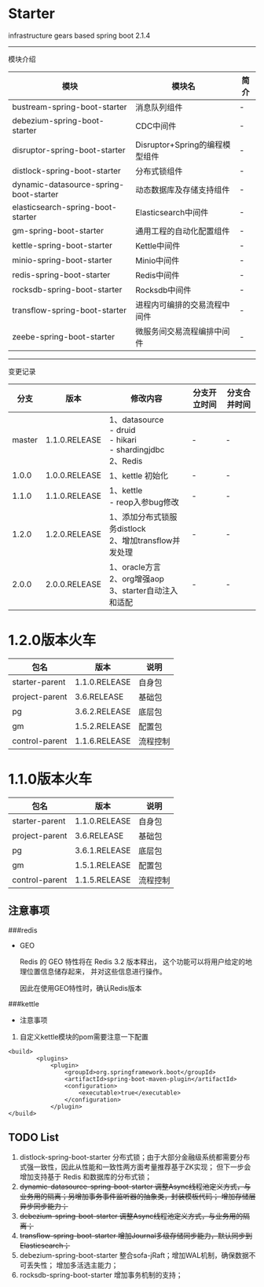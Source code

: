 # Starter
infrastructure gears based spring boot 2.1.4

---
模块介绍

|模块|模块名|简介|
|----|----|----|
|bustream-spring-boot-starter|消息队列组件|-|
|debezium-spring-boot-starter|CDC中间件|-|
|disruptor-spring-boot-starter|Disruptor+Spring的编程模型组件|-|
|distlock-spring-boot-starter|分布式锁组件|-|
|dynamic-datasource-spring-boot-starter|动态数据库及存储支持组件|-|
|elasticsearch-spring-boot-starter|Elasticsearch中间件|-|
|gm-spring-boot-starter|通用工程的自动化配置组件|-|
|kettle-spring-boot-starter|Kettle中间件|-|
|minio-spring-boot-starter|Minio中间件|-|
|redis-spring-boot-starter|Redis中间件|-|
|rocksdb-spring-boot-starter|Rocksdb中间件|-|
|transflow-spring-boot-starter|进程内可编排的交易流程中间件|-|
|zeebe-spring-boot-starter|微服务间交易流程编排中间件|-|


---
变更记录

|分支|版本|修改内容|分支开立时间|分支合并时间|
|----|----|----|----|----|
|master|1.1.0.RELEASE|1、datasource<br>-  druid<br>-  hikari<br>-  shardingjdbc<br>2、Redis|-|-|
|1.0.0|1.0.0.RELEASE|1、kettle 初始化|-|-|
|1.1.0|1.1.0.RELEASE|1、kettle  <br> -   reop入参bug修改|-|-|
|1.2.0|1.2.0.RELEASE|1、添加分布式锁服务distlock<br>2、增加transflow并发处理|-|-|
|2.0.0|2.0.0.RELEASE|1、oracle方言<br>2、org增强aop<br>3、starter自动注入和适配|-|-|

# 1.2.0版本火车

|包名|版本|说明|
|----|----|----|
|starter-parent|1.1.0.RELEASE|自身包|
|project-parent|3.6.RELEASE|基础包|
|pg|3.6.2.RELEASE|底层包|
|gm|1.5.2.RELEASE|配置包|
|control-parent|1.1.6.RELEASE|流程控制|

# 1.1.0版本火车

|包名|版本|说明|
|----|----|----|
|starter-parent|1.1.0.RELEASE|自身包|
|project-parent|3.6.RELEASE|基础包|
|pg|3.6.1.RELEASE|底层包|
|gm|1.5.1.RELEASE|配置包|
|control-parent|1.1.5.RELEASE|流程控制|

## 注意事项

###redis

* GEO

    Redis 的 GEO 特性将在 Redis 3.2 版本释出， 这个功能可以将用户给定的地理位置信息储存起来， 并对这些信息进行操作。
    
    因此在使用GEO特性时，确认Redis版本

###kettle

- 注意事项

1. 自定义kettle模块的pom需要注意一下配置

```text
<build>
        <plugins>
            <plugin>
                <groupId>org.springframework.boot</groupId>
                <artifactId>spring-boot-maven-plugin</artifactId>
                <configuration>
                    <executable>true</executable>
                </configuration>
            </plugin>
</build>
```

## TODO List
1. distlock-spring-boot-starter 分布式锁；由于大部分金融级系统都需要分布式强一致性，因此从性能和一致性两方面考量推荐基于ZK实现；
   但下一步会增加支持基于 Redis 和数据库的分布式锁；
2. ~~dynamic-datasource-spring-boot-starter 调整Async线程池定义方式，与业务用的隔离；另增加事务事件监听器的抽象类，封装模板代码；
    增加存储层异步同步能力；~~
3. ~~debezium-spring-boot-starter 调整Async线程池定义方式，与业务用的隔离；~~
4. ~~transflow-spring-boot-starter 增加Journal多级存储同步能力，默认同步到Elasticsearch；~~
5. debezium-spring-boot-starter 整合sofa-jRaft；增加WAL机制，确保数据不可丢失性； 增加多活选主能力；
6. rocksdb-spring-boot-starter 增加事务机制的支持；